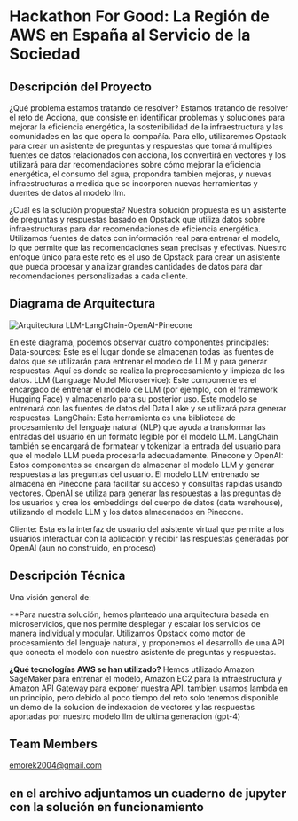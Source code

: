# Hackathon For Good: La Región de AWS en España al Servicio de la Sociedad


## Descripción del Proyecto

¿Qué problema estamos tratando de resolver?
Estamos tratando de resolver el reto de Acciona, que consiste en identificar problemas y soluciones para mejorar la eficiencia energética, la sostenibilidad de la infraestructura y las comunidades en las que opera la compañía. Para ello, utilizaremos Opstack para crear un asistente de preguntas y respuestas que tomará multiples fuentes de datos relacionados con acciona, los convertirá en vectores y los utilizará para dar recomendaciones sobre cómo mejorar la eficiencia energética, el consumo del agua, propondra tambien mejoras, y nuevas infraestructuras a medida que se incorporen nuevas herramientas y duentes de datos al modelo llm.

¿Cuál es la solución propuesta?
Nuestra solución propuesta es un asistente de preguntas y respuestas basado en Opstack que utiliza datos sobre infraestructuras para dar recomendaciones de eficiencia energética. Utilizamos fuentes de datos con información real para entrenar el modelo, lo que permite que las recomendaciones sean precisas y efectivas. Nuestro enfoque único para este reto es el uso de Opstack para crear un asistente que pueda procesar y analizar grandes cantidades de datos para dar recomendaciones personalizadas a cada cliente.
## Diagrama de Arquitectura

![Arquitectura LLM-LangChain-OpenAI-Pinecone](https://i.imgur.com/YJkUdk8.png)


En este diagrama, podemos observar cuatro componentes principales:
Data-sources: Este es el lugar donde se almacenan todas las fuentes de datos que se utilizarán para entrenar el modelo de LLM y para generar respuestas. Aquí es donde se realiza la preprocesamiento y limpieza de los datos.
LLM (Language Model Microservice): Este componente es el encargado de entrenar el modelo de LLM (por ejemplo, con el framework Hugging Face) y almacenarlo para su posterior uso. Este modelo se entrenará con las fuentes de datos del Data Lake y se utilizará para generar respuestas.
LangChain: Esta herramienta es una biblioteca de procesamiento del lenguaje natural (NLP) que ayuda a transformar las entradas del usuario en un formato legible por el modelo LLM. LangChain también se encargará de formatear y tokenizar la entrada del usuario para que el modelo LLM pueda procesarla adecuadamente.
Pinecone y OpenAI: Estos componentes se encargan de almacenar el modelo LLM y generar respuestas a las preguntas del usuario. El modelo LLM entrenado se almacena en Pinecone para facilitar su acceso y consultas rápidas usando vectores. OpenAI se utiliza para generar las respuestas a las preguntas de los usuarios y crea los embeddings del cuerpo de datos (data warehouse), utilizando el modelo LLM y los datos almacenados en Pinecone.

Cliente: Esta es la interfaz de usuario del asistente virtual que permite a los usuarios interactuar con la aplicación y recibir las respuestas generadas por OpenAI (aun no construido, en proceso)

## Descripción Técnica

Una visión general de:

**Para nuestra solución, hemos planteado una arquitectura basada en microservicios, que nos permite desplegar y escalar los servicios de manera individual y modular. Utilizamos Opstack como motor de procesamiento del lenguaje natural, y proponemos el desarrollo de  una API que conecta el modelo con nuestro asistente de preguntas y respuestas.

**¿Qué tecnologías AWS se han utilizado?**
Hemos utilizado Amazon SageMaker para entrenar el modelo, Amazon EC2 para la infraestructura y Amazon API Gateway para exponer nuestra API.
tambien usamos lambda en un principio, pero debido al poco tiempo del reto solo tenemos disponible un demo de la solucion de indexacion de vectores y las respuestas aportadas por nuestro modelo llm de ultima generacion (gpt-4)

## Team Members
emorek2004@gmail.com
 
## en el archivo adjuntamos un cuaderno de jupyter con la solución en funcionamiento
